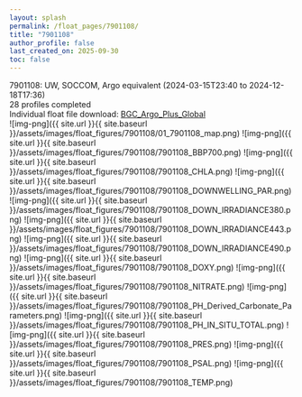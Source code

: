 ```yaml
---
layout: splash
permalink: /float_pages/7901108/
title: "7901108"
author_profile: false
last_created_on: 2025-09-30
toc: false
---
```

 
7901108: UW, SOCCOM, Argo equivalent (2024-03-15T23:40 to 2024-12-18T17:36)\
28 profiles completed\
Individual float file download: [BGC_Argo_Plus_Global](https://ftp.soest.hawaii.edu/bgc_argo_plus/Individual_Floats/outliers_removed/7901108_Sprof_processed.nc)\
![img-png]({{ site.url }}{{ site.baseurl }}/assets/images/float_figures/7901108/01_7901108_map.png)
![img-png]({{ site.url }}{{ site.baseurl }}/assets/images/float_figures/7901108/7901108_BBP700.png)
![img-png]({{ site.url }}{{ site.baseurl }}/assets/images/float_figures/7901108/7901108_CHLA.png)
![img-png]({{ site.url }}{{ site.baseurl }}/assets/images/float_figures/7901108/7901108_DOWNWELLING_PAR.png)
![img-png]({{ site.url }}{{ site.baseurl }}/assets/images/float_figures/7901108/7901108_DOWN_IRRADIANCE380.png)
![img-png]({{ site.url }}{{ site.baseurl }}/assets/images/float_figures/7901108/7901108_DOWN_IRRADIANCE443.png)
![img-png]({{ site.url }}{{ site.baseurl }}/assets/images/float_figures/7901108/7901108_DOWN_IRRADIANCE490.png)
![img-png]({{ site.url }}{{ site.baseurl }}/assets/images/float_figures/7901108/7901108_DOXY.png)
![img-png]({{ site.url }}{{ site.baseurl }}/assets/images/float_figures/7901108/7901108_NITRATE.png)
![img-png]({{ site.url }}{{ site.baseurl }}/assets/images/float_figures/7901108/7901108_PH_Derived_Carbonate_Parameters.png)
![img-png]({{ site.url }}{{ site.baseurl }}/assets/images/float_figures/7901108/7901108_PH_IN_SITU_TOTAL.png)
![img-png]({{ site.url }}{{ site.baseurl }}/assets/images/float_figures/7901108/7901108_PRES.png)
![img-png]({{ site.url }}{{ site.baseurl }}/assets/images/float_figures/7901108/7901108_PSAL.png)
![img-png]({{ site.url }}{{ site.baseurl }}/assets/images/float_figures/7901108/7901108_TEMP.png)
